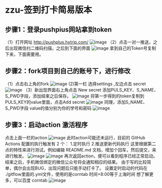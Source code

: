 # zzu-签到打卡简易版本
## 步骤1：登录pushpius网站拿到token
（1）打开网址 http://pushplus.hxtrip.com/
![image](https://github.com/llllcccjjj/zzu-/blob/main/images/1.png)
（2）点击一对一推送，之后出现微信扫二维码扫描，之后到下面的界面
![image](https://github.com/llllcccjjj/zzu-/blob/main/images/2.png)
拿到自己的Token号复制下来，下面需要用。
## 步骤2：fork项目到自己的账号下，进行修改
（1）点击右上角的fork
![image](https://github.com/llllcccjjj/zzu-/blob/main/images/3.png)
(2)第一栏 选择settings ,左边点击 secret  
![image](https://github.com/llllcccjjj/zzu-/blob/main/images/4.png)
（3）新出现界面右上角点击 New secret 添加PULS_KEY、S_NAME、S_PWD字段，添加结束之后保存。
![image](https://github.com/llllcccjjj/zzu-/blob/main/images/5.png)
将第一步得到的token复制到 PULS_KEY的value里面，点击Add secret
![image](https://github.com/llllcccjjj/zzu-/blob/main/images/6.png)
同理，添加S_NAME、S_PWD字段 value的值分别为你的学号和密码
![image](https://github.com/llllcccjjj/zzu-/blob/main/images/7.png)
## 步骤3：启动action 激活程序
点击上面一栏的action
![image](https://github.com/llllcccjjj/zzu-/blob/main/images/8.png)
此时action可能还未运行，目前的 GitHub Actions 配置的执行触发有 2 个：
1.定时执行
2.推送更新代码执行
这里根据第二点的特性来进行测试。例如编辑 README.md 文档，增加个回车，然后提交，来进行触发。
![image](https://github.com/llllcccjjj/zzu-/blob/main/images/9.png)
![image](https://github.com/llllcccjjj/zzu-/blob/main/images/10.png)
再次返回action，便可以看到程序已经正常启动。结束之后，手机微信绑定的微信公众号将会通知相应的结果。
由于写的比较简单，偶尔会出现BUG，出现问题后只能手动打卡了。
设置定时启动的代码在 ./gitflow里面的.yml文件，使用的是corntab 时间+8:00等于上海时间
想了解更多，可以百度 corntab
![image](https://github.com/llllcccjjj/zzu-/blob/main/images/11.png)


                      
                       
                       
